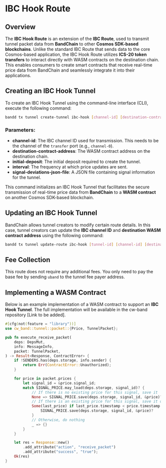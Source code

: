 # IBC Hook Route

## Overview

The **IBC Hook Route** is an extension of the **IBC Route**, used to transmit tunnel packet data from **BandChain** to other **Cosmos SDK-based blockchains**. Unlike the standard IBC Route that sends data to the core Cosmos-based application, the IBC Hook Route utilizes **ICS-20 token transfers** to interact directly with WASM contracts on the destination chain. This enables consumers to create smart contracts that receive real-time price data from BandChain and seamlessly integrate it into their applications.

## Creating an IBC Hook Tunnel

To create an IBC Hook Tunnel using the command-line interface (CLI), execute the following command:

```bash
bandd tx tunnel create-tunnel ibc-hook [channel-id] [destination-contract-address] [initial-deposit] [interval] [signal-deviations-json-file]
```

### Parameters:

- **channel-id**: The IBC channel ID used for transmission. This needs to be the channel of the `transfer` port (e.g., `channel-0`).
- **destination-contract-address**: The WASM contract address on the destination chain.
- **initial-deposit**: The initial deposit required to create the tunnel.
- **interval**: The frequency at which price updates are sent.
- **signal-deviations-json-file**: A JSON file containing signal information for the tunnel.

This command initializes an IBC Hook Tunnel that facilitates the secure transmission of real-time price data from **BandChain** to a **WASM contract** on another Cosmos SDK-based blockchain.

## Updating an IBC Hook Tunnel

BandChain allows tunnel creators to modify certain route details. In this case, tunnel creators can update the **IBC channel ID** and **destination WASM contract address** using the following command:

```bash
bandd tx tunnel update-route ibc-hook [tunnel-id] [channel-id] [destination-contract-address]
```

## Fee Collection

This route does not require any additional fees. You only need to pay the base fee by sending `uband` to the tunnel fee payer address.

## Implementing a WASM Contract

Below is an example implementation of a WASM contract to support an **IBC Hook Tunnel**. The full implementation will be available in the cw-band repository [Link to be added].

```rust
#[cfg(not(feature = "library"))]
use cw_band::tunnel::packet::{Price, TunnelPacket};

pub fn execute_receive_packet(
    deps: DepsMut,
    info: MessageInfo,
    packet: TunnelPacket,
) -> Result<Response, ContractError> {
    if !SENDERS.has(deps.storage, info.sender) {
        return Err(ContractError::Unauthorized);
    }

    for price in packet.prices {
        let signal_id = &price.signal_id;
        match SIGNAL_PRICE.may_load(deps.storage, signal_id)? {
            // If there is no existing price for this signal, save it
            None => SIGNAL_PRICE.save(deps.storage, signal_id, &price)?,
            // If there is an existing price for this signal, save it only if it is newer
            Some(last_price) if last_price.timestamp < price.timestamp => {
                SIGNAL_PRICE.save(deps.storage, signal_id, &price)?
            }
            // Otherwise, do nothing
            _ => {}
        }
    }

    let res = Response::new()
        .add_attribute("action", "receive_packet")
        .add_attribute("success", "true");
    Ok(res)
}
```
